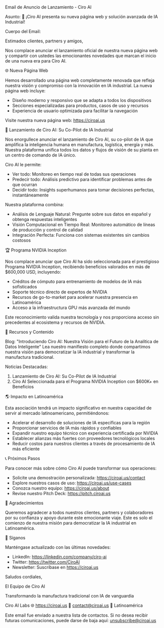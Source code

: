 Email de Anuncio de Lanzamiento - Ciro AI

Asunto:
🚀 ¡Ciro AI presenta su nueva página web y solución avanzada de IA Industrial!

Cuerpo del Email:

Estimados clientes, partners y amigos,

Nos complace anunciar el lanzamiento oficial de nuestra nueva página web y compartir con ustedes las emocionantes novedades que marcan el inicio de una nueva era para Ciro AI.

🌐 Nueva Página Web

Hemos desarrollado una página web completamente renovada que refleja nuestra visión y compromiso con la innovación en IA industrial. La nueva página web incluye:

- Diseño moderno y responsivo que se adapta a todos los dispositivos
- Secciones especializadas para productos, casos de uso y recursos
- Experiencia de usuario optimizada para facilitar la navegación

Visite nuestra nueva página web: https://ciroai.us

🚀 Lanzamiento de Ciro AI: Su Co-Pilot de IA Industrial

Nos enorgullece anunciar el lanzamiento de Ciro AI, su co-pilot de IA que amplifica la inteligencia humana en manufactura, logística, energía y más. Nuestra plataforma unifica todos los datos y flujos de visión de su planta en un centro de comando de IA único.

Ciro AI le permite:
- Ver todo: Monitoreo en tiempo real de todas sus operaciones
- Predecir todo: Análisis predictivo para identificar problemas antes de que ocurran
- Decidir todo: Insights superhumanos para tomar decisiones perfectas, instantáneamente

Nuestra plataforma combina:
- Análisis de Lenguaje Natural: Pregunte sobre sus datos en español y obtenga respuestas inteligentes
- Visión Computacional en Tiempo Real: Monitoreo automático de líneas de producción y control de calidad
- Integración Perfecta: Funciona con sistemas existentes sin cambios costosos

🏆 Programa NVIDIA Inception

Nos complace anunciar que Ciro AI ha sido seleccionada para el prestigioso Programa NVIDIA Inception, recibiendo beneficios valorados en más de $600,000 USD, incluyendo:

- Créditos de cómputo para entrenamiento de modelos de IA más sofisticados
- Soporte técnico directo de expertos de NVIDIA
- Recursos de go-to-market para acelerar nuestra presencia en Latinoamérica
- Acceso a la infraestructura GPU más avanzada del mundo

Este reconocimiento valida nuestra tecnología y nos proporciona acceso sin precedentes al ecosistema y recursos de NVIDIA.

📰 Recursos y Contenido

Blog: "Introduciendo Ciro AI: Nuestra Visión para el Futuro de la Analítica de Datos Inteligente"
Lea nuestro manifiesto completo donde compartimos nuestra visión para democratizar la IA industrial y transformar la manufactura tradicional.

Noticias Destacadas:
1. Lanzamiento de Ciro AI: Su Co-Pilot de IA Industrial
2. Ciro AI Seleccionada para el Programa NVIDIA Inception con $600K+ en Beneficios

🌎 Impacto en Latinoamérica

Esta asociación tendrá un impacto significativo en nuestra capacidad de servir al mercado latinoamericano, permitiéndonos:

- Acelerar el desarrollo de soluciones de IA específicas para la región
- Proporcionar servicios de IA más rápidos y confiables
- Expandir nuestro equipo técnico con experiencia certificada por NVIDIA
- Establecer alianzas más fuertes con proveedores tecnológicos locales
- Reducir costos para nuestros clientes a través de procesamiento de IA más eficiente

📞 Próximos Pasos

Para conocer más sobre cómo Ciro AI puede transformar sus operaciones:

- Solicite una demostración personalizada: https://ciroai.us/contact
- Explore nuestros casos de uso: https://ciroai.us/use-cases
- Conozca nuestro equipo: https://ciroai.us/about
- Revise nuestro Pitch Deck: https://pitch.ciroai.us

🤝 Agradecimientos

Queremos agradecer a todos nuestros clientes, partners y colaboradores por su confianza y apoyo durante este emocionante viaje. Este es solo el comienzo de nuestra misión para democratizar la IA industrial en Latinoamérica.

📱 Síganos

Manténgase actualizado con las últimas novedades:
- LinkedIn: https://linkedin.com/company/ciro-ai
- Twitter: https://twitter.com/CiroAI
- Newsletter: Suscríbase en https://ciroai.us

Saludos cordiales,

El Equipo de Ciro AI

Transformando la manufactura tradicional con IA de vanguardia

Ciro AI Labs
🌐 https://ciroai.us
📧 contact@ciroai.us
📍 Latinoamérica

Este email fue enviado a nuestra lista de contactos. Si no desea recibir futuras comunicaciones, puede darse de baja aquí: unsubscribe@ciroai.us 